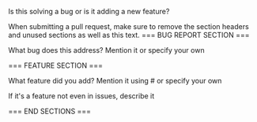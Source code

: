 Is this solving a bug or is it adding a new feature?

When submitting a pull request, make sure to remove the section headers and unused sections as well as this text.
=== BUG REPORT SECTION ===

What bug does this address? Mention it or specify your own

=== FEATURE SECTION ===

What feature did you add? Mention it using # or specify your own

If it's a feature not even in issues, describe it

=== END SECTIONS ===
